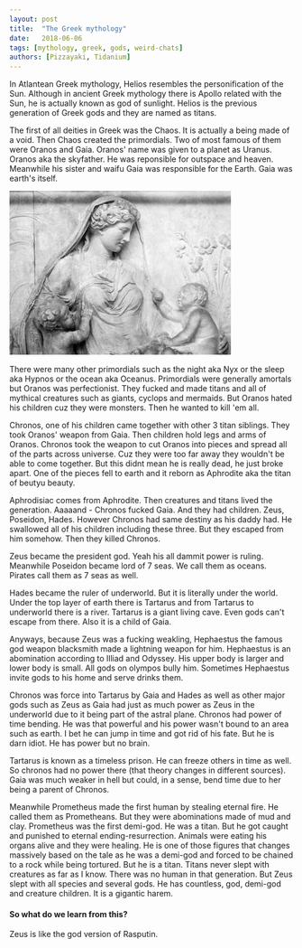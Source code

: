 ```yaml
---
layout: post
title:  "The Greek mythology"
date:   2018-06-06
tags: [mythology, greek, gods, weird-chats]
authors: [Pizzayaki, Tidanium]
---
```

In Atlantean Greek mythology, Helios resembles the personification of the Sun. Although in ancient Greek mythology there is Apollo related with the Sun, he is actually known as god of sunlight. Helios is the previous generation of Greek gods and they are named as titans.

The first of all deities in Greek was the Chaos. It is actually a being made of a void. Then Chaos created the primordials. Two of most famous of them were Oranos and Gaia. Oranos' name was given to a planet as Uranus. Oranos aka the skyfather. He was reponsible for outspace and heaven. Meanwhile his sister and waifu Gaia was responsible for the Earth. Gaia was earth's itself.

![gaia](/assets/images/gaia.jpg)

There were many other primordials such as the night aka Nyx or the sleep aka Hypnos or the ocean aka Oceanus. Primordials were generally amortals but Oranos was perfectionist. They fucked and made titans and all of mythical creatures such as giants, cyclops and mermaids. But Oranos hated his children cuz they were monsters. Then he wanted to kill 'em all.

Chronos, one of his children came together with other 3 titan siblings. They took Oranos' weapon from Gaia. Then children hold legs and arms of Oranos. Chronos took the weapon to cut Oranos into pieces and spread all of the parts across universe. Cuz they were too far away they wouldn't be able to come together. But this didnt mean he is really dead, he just broke apart. One of the pieces fell to earth and it reborn as Aphrodite aka the titan of beutyu beauty.

Aphrodisiac comes from Aphrodite. Then creatures and titans lived the generation. Aaaaand - Chronos fucked Gaia. And they had children. Zeus, Poseidon, Hades. However Chronos had same destiny as his daddy had. He swallowed all of his children including these three. But they escaped from him somehow. Then they killed Chronos.

Zeus became the president god. Yeah his all dammit power is ruling. Meanwhile Poseidon became lord of 7 seas. We call them as oceans. Pirates call them as 7 seas as well.

Hades became the ruler of underworld. But it is literally under the world. Under the top layer of earth there is Tartarus and from Tartarus to underworld there is a river. Tartarus is a giant living cave. Even gods can't escape from there. Also it is a child of Gaia.

Anyways, because Zeus was a fucking weakling, Hephaestus the famous god weapon blacksmith made a lightning weapon for him. Hephaestus is an abomination according to Illiad and Odyssey. His upper body is larger and lower body is small. All gods on olympos bully him. Sometimes Hephaestus invite gods to his home and serve drinks them.

Chronos was force into Tartarus by Gaia and Hades as well as other major gods such as Zeus as Gaia had just as much power as Zeus in the underworld due to it being part of the astral plane. Chronos had power of time bending. He was that powerful and his power wasn't bound to an area such as earth. I bet he can jump in time and got rid of his fate. But he is darn idiot. He has power but no brain.

Tartarus is known as a timeless prison. He can freeze others in time as well. So chronos had no power there (that theory changes in different sources). Gaia was much weaker in hell but could, in a sense, bend time due to her being a parent of Chronos.

Meanwhile Prometheus made the first human by stealing eternal fire. He called them as Prometheans. But they were abominations made of mud and clay. Prometheus was the first demi-god. He was a titan. But he got caught and punished to eternal ending-resurrection. Animals were eating his organs alive and they were healing. He is one of those figures that changes massively based on the tale as he was a demi-god and forced to be chained to a rock while being tortured. But he is a titan. Titans never slept with creatures as far as I know. There was no human in that generation. But Zeus slept with all species and several gods. He has countless, god, demi-god and creature children. It is a gigantic harem.

#### So what do we learn from this?
Zeus is like the god version of Rasputin.
